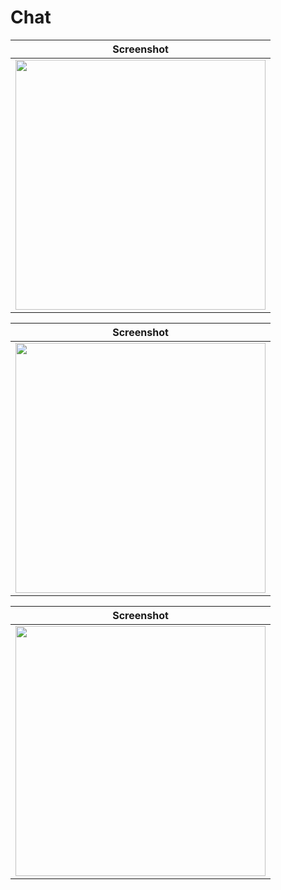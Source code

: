 # Chat
| Screenshot |
|------------|   
| <img src="https://user-images.githubusercontent.com/70971391/150761787-84c0c4be-8ae3-4c7b-8caf-1c41ccc36686.jpg" height="400px"> |

| Screenshot |
|------------|   
| <img src="https://user-images.githubusercontent.com/70971391/150761830-6f1ac784-3420-418f-a902-4960b2bbf095.jpg" height="400px"> |

| Screenshot |
|------------|   
| <img src="https://user-images.githubusercontent.com/70971391/150761859-d60e7d7c-4fcc-4844-b7fd-c22936208951.jpg" height="400px"> |

